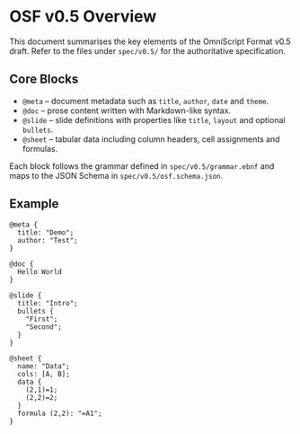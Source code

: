 # OSF v0.5 Overview

This document summarises the key elements of the OmniScript Format v0.5 draft.
Refer to the files under `spec/v0.5/` for the authoritative specification.

## Core Blocks

- `@meta` – document metadata such as `title`, `author`, `date` and `theme`.
- `@doc` – prose content written with Markdown-like syntax.
- `@slide` – slide definitions with properties like `title`, `layout` and
  optional `bullets`.
- `@sheet` – tabular data including column headers, cell assignments and
  formulas.

Each block follows the grammar defined in `spec/v0.5/grammar.ebnf` and maps to
the JSON Schema in `spec/v0.5/osf.schema.json`.

## Example

```osf
@meta {
  title: "Demo";
  author: "Test";
}

@doc {
  Hello World
}

@slide {
  title: "Intro";
  bullets {
    "First";
    "Second";
  }
}

@sheet {
  name: "Data";
  cols: [A, B];
  data {
    (2,1)=1;
    (2,2)=2;
  }
  formula (2,2): "=A1";
}
```
